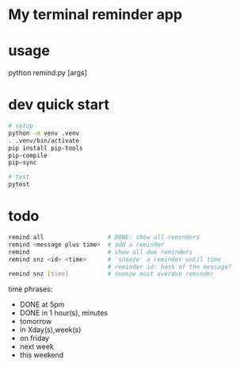 # My terminal reminder app

# usage
python remind.py [args]

# dev quick start
```sh
# setup
python -m venv .venv
. .venv/bin/activate
pip install pip-tools
pip-compile
pip-sync

# test
pytest
```

# todo
```sh
remind all                  # DONE: show all reminders
remind <message plus time>  # add a reminder
remind                      # show all due reminders
remind snz <id> <time>      # 'snooze' a reminder until time
                            # reminder id: hash of the message?
remind snz [time]           # snooze most overdue reminder
```

time phrases:
- DONE at 5pm
- DONE in 1 hour(s), minutes
- tomorrow
- in Xday(s),week(s)
- on friday
- next week
- this weekend
